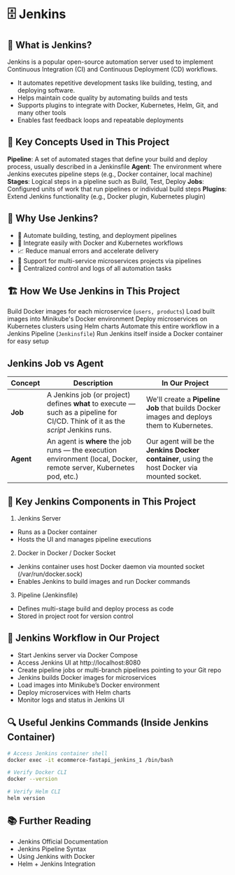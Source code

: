# 🗄 Jenkins
## 🔧 What is Jenkins?
Jenkins is a popular open-source automation server used to implement Continuous Integration (CI) and Continuous Deployment (CD) workflows.
* It automates repetitive development tasks like building, testing, and deploying software.
* Helps maintain code quality by automating builds and tests
* Supports plugins to integrate with Docker, Kubernetes, Helm, Git, and many other tools
* Enables fast feedback loops and repeatable deployments


## 🧠 Key Concepts Used in This Project
**Pipeline**: A set of automated stages that define your build and deploy process, usually described in a Jenkinsfile
**Agent**: The environment where Jenkins executes pipeline steps (e.g., Docker container, local machine)
**Stages**: Logical steps in a pipeline such as Build, Test, Deploy
**Jobs**: Configured units of work that run pipelines or individual build steps
**Plugins**: Extend Jenkins functionality (e.g., Docker plugin, Kubernetes plugin)

## 🚀 Why Use Jenkins?
* 🔄 Automate building, testing, and deployment pipelines
* 🧩 Integrate easily with Docker and Kubernetes workflows
* 📈 Reduce manual errors and accelerate delivery
* 🤝 Support for multi-service microservices projects via pipelines
* 🔐 Centralized control and logs of all automation tasks

## 🏗 How We Use Jenkins in This Project
Build Docker images for each microservice (`users, products`)
Load built images into Minikube's Docker environment
Deploy microservices on Kubernetes clusters using Helm charts
Automate this entire workflow in a Jenkins Pipeline (`Jenkinsfile`)
Run Jenkins itself inside a Docker container for easy setup

## Jenkins Job vs Agent
| Concept   | Description                                                                                                                      | In Our Project                                                                                |
| --------- | -------------------------------------------------------------------------------------------------------------------------------- | --------------------------------------------------------------------------------------------- |
| **Job**   | A Jenkins job (or project) defines **what** to execute — such as a pipeline for CI/CD. Think of it as the *script* Jenkins runs. | We'll create a **Pipeline Job** that builds Docker images and deploys them to Kubernetes.     |
| **Agent** | An agent is **where** the job runs — the execution environment (local, Docker, remote server, Kubernetes pod, etc.)              | Our agent will be the **Jenkins Docker container**, using the host Docker via mounted socket. |



## 🧱 Key Jenkins Components in This Project

1. Jenkins Server
- Runs as a Docker container
- Hosts the UI and manages pipeline executions

2. Docker in Docker / Docker Socket
- Jenkins container uses host Docker daemon via mounted socket (/var/run/docker.sock)
- Enables Jenkins to build images and run Docker commands

3. Pipeline (Jenkinsfile)
- Defines multi-stage build and deploy process as code
- Stored in project root for version control

## 🔁 Jenkins Workflow in Our Project
* Start Jenkins server via Docker Compose
* Access Jenkins UI at http://localhost:8080
* Create pipeline jobs or multi-branch pipelines pointing to your Git repo
* Jenkins builds Docker images for microservices
* Load images into Minikube’s Docker environment
* Deploy microservices with Helm charts
* Monitor logs and status in Jenkins UI

## 🔍 Useful Jenkins Commands (Inside Jenkins Container)
```sh
# Access Jenkins container shell
docker exec -it ecommerce-fastapi_jenkins_1 /bin/bash

# Verify Docker CLI
docker --version

# Verify Helm CLI
helm version
```

## 📚 Further Reading
- Jenkins Official Documentation
- Jenkins Pipeline Syntax
- Using Jenkins with Docker
- Helm + Jenkins Integration
